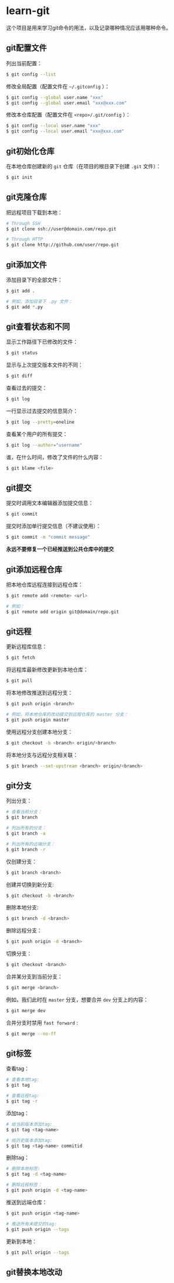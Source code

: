 # learn-git

这个项目是用来学习git命令的用法，以及记录哪种情况应该用哪种命令。



## git配置文件

列出当前配置：

```bash
$ git config --list
```

修改全局配置（配置文件在 `~/.gitconfig` ）：

```bash
$ git config --global user.name "xxx"
$ git config --global user.email "xxx@xxx.com"
```

修改本仓库配置（配置文件在 `<repo>/.git/config` ）：

```bash
$ git config --local user.name "xxx"
$ git config --local user.email "xxx@xxx.com"
```



## git初始化仓库

在本地仓库创建新的 `git` 仓库（在项目的根目录下创建 `.git` 文件）：

```bash
$ git init
```



## git克隆仓库

把远程项目下载到本地：

```bash
# Through SSH
$ git clone ssh://user@domain.com/repo.git

# Through HTTP
$ git clone http://github.com/user/repo.git
```



## git添加文件

添加目录下的全部文件：

```bash
$ git add .

# 例如，添加目录下 .py 文件：
$ git add *.py
```



## git查看状态和不同

显示工作路径下已修改的文件：

```bash
$ git status
```

显示与上次提交版本文件的不同：

```bash
$ git diff
```

查看过去的提交：

```bash
$ git log
```

一行显示过去提交的信息简介：

```bash
$ git log --pretty=oneline
```

查看某个用户的所有提交：

```bash
$ git log --author="username"
```

谁，在什么时间，修改了文件的什么内容：

```bash
$ git blame <file>
```



## git提交

提交时调用文本编辑器添加提交信息：

```bash
$ git commit
```

提交时添加单行提交信息（不建议使用）：

```bash
$ git commit -m "commit message"
```

**永远不要修复一个已经推送到公共仓库中的提交** 



## git添加远程仓库

把本地仓库远程连接到远程仓库：

```bash
$ git remote add <remote> <url>

# 例如：
$ git remote add origin git@domain/repo.git
```



## git远程

更新远程库信息：

```bash
$ git fetch
```

将远程库最新修改更新到本地仓库：

```bash
$ git pull
```

将本地修改推送到远程分支：

```bash
$ git push origin <branch>

# 例如，将本地仓库的改动提交到远程仓库的 master 分支：
$ git push origin master
```

使用远程分支创建本地分支：

```bash
$ git checkout -b <branch> origin/<branch>
```

将本地分支与远程分支相关联：

```bash
$ git branch --set-upstream <branch> origin/<branch>
```



## git分支

列出分支：

```bash
# 查看当前分支：
$ git branch

# 列出所有的分支：
$ git branch -a

# 列出所有的远端分支：
$ git branch -r
```

仅创建分支：

```bash
$ git branch <branch>
```

创建并切换到新分支:

```bash
$ git checkout -b <branch>
```

删除本地分支:

```bash
$ git branch -d <branch>
```

删除远程分支：

```bash
$ git push origin -d <branch>
```

切换分支：

```bash
$ git checkout <branch>
```

合并某分支到当前分支：

```bash
$ git merge <branch>
```

例如，我们此时在 `master` 分支，想要合并 `dev` 分支上的内容：

```bash
$ git merge dev
```

合并分支时禁用 `fast forward` :

```bash
$ git merge --no-ff
```



## git标签

查看tag：

```bash
# 查看本地tag:
$ git tag

# 查看远程tag:
$ git tag -r
```

添加tag：

```bash
# 给当前版本添加tag:
$ git tag <tag-name>

# 给历史版本添加tag:
$ git tag <tag-name> commitid
```

删除tag：

```bash
# 删除本地标签:
$ git tag -d <tag-name>

# 删除远程标签：
$ git push origin -d <tag-name>
```

推送到远端仓库：

```bash
$ git push origin <tag-name>

# 推送所有未提交的tag:
$ git push origin --tags
```

更新到本地：

```bash
$ git pull origin --tags
```



## git替换本地改动

